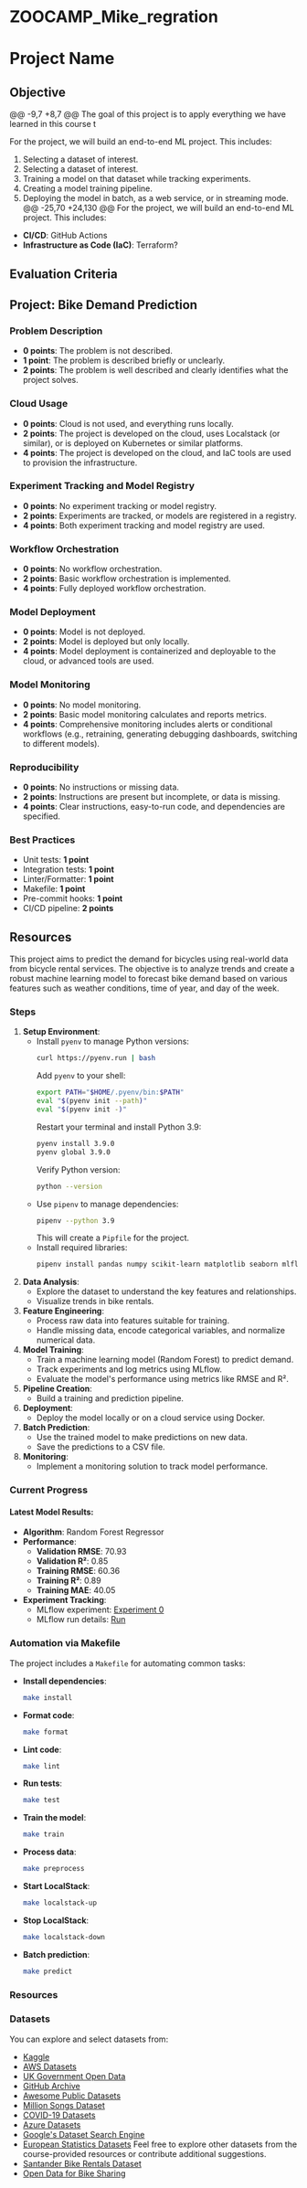 # ZOOCAMP_Mike_regration
# Project Name

## Objective

@@ -9,7 +8,7 @@ The goal of this project is to apply everything we have learned in this course t

For the project, we will build an end-to-end ML project. This includes:

1. Selecting a dataset of interest. 
1. Selecting a dataset of interest.
2. Training a model on that dataset while tracking experiments.
3. Creating a model training pipeline.
4. Deploying the model in batch, as a web service, or in streaming mode.
@@ -25,70 +24,130 @@ For the project, we will build an end-to-end ML project. This includes:
- **CI/CD**: GitHub Actions
- **Infrastructure as Code (IaC)**: Terraform?

## Evaluation Criteria
## Project: Bike Demand Prediction

### Problem Description
- **0 points**: The problem is not described.
- **1 point**: The problem is described briefly or unclearly.
- **2 points**: The problem is well described and clearly identifies what the project solves.
### Cloud Usage
- **0 points**: Cloud is not used, and everything runs locally.
- **2 points**: The project is developed on the cloud, uses Localstack (or similar), or is deployed on Kubernetes or similar platforms.
- **4 points**: The project is developed on the cloud, and IaC tools are used to provision the infrastructure.
### Experiment Tracking and Model Registry
- **0 points**: No experiment tracking or model registry.
- **2 points**: Experiments are tracked, or models are registered in a registry.
- **4 points**: Both experiment tracking and model registry are used.
### Workflow Orchestration
- **0 points**: No workflow orchestration.
- **2 points**: Basic workflow orchestration is implemented.
- **4 points**: Fully deployed workflow orchestration.
### Model Deployment
- **0 points**: Model is not deployed.
- **2 points**: Model is deployed but only locally.
- **4 points**: Model deployment is containerized and deployable to the cloud, or advanced tools are used.
### Model Monitoring
- **0 points**: No model monitoring.
- **2 points**: Basic model monitoring calculates and reports metrics.
- **4 points**: Comprehensive monitoring includes alerts or conditional workflows (e.g., retraining, generating debugging dashboards, switching to different models).
### Reproducibility
- **0 points**: No instructions or missing data.
- **2 points**: Instructions are present but incomplete, or data is missing.
- **4 points**: Clear instructions, easy-to-run code, and dependencies are specified.
### Best Practices
- Unit tests: **1 point**
- Integration tests: **1 point**
- Linter/Formatter: **1 point**
- Makefile: **1 point**
- Pre-commit hooks: **1 point**
- CI/CD pipeline: **2 points**
## Resources
This project aims to predict the demand for bicycles using real-world data from bicycle rental services. The objective is to analyze trends and create a robust machine learning model to forecast bike demand based on various features such as weather conditions, time of year, and day of the week.
### Steps
1. **Setup Environment**:
   - Install `pyenv` to manage Python versions:
     ```bash
     curl https://pyenv.run | bash
     ```
     Add `pyenv` to your shell:
     ```bash
     export PATH="$HOME/.pyenv/bin:$PATH"
     eval "$(pyenv init --path)"
     eval "$(pyenv init -)"
     ```
     Restart your terminal and install Python 3.9:
     ```bash
     pyenv install 3.9.0
     pyenv global 3.9.0
     ```
     Verify Python version:
     ```bash
     python --version
     ```
   - Use `pipenv` to manage dependencies:
     ```bash
     pipenv --python 3.9
     ```
     This will create a `Pipfile` for the project.
   - Install required libraries:
     ```bash
     pipenv install pandas numpy scikit-learn matplotlib seaborn mlflow boto3
     ```
2. **Data Analysis**:
   - Explore the dataset to understand the key features and relationships.
   - Visualize trends in bike rentals.
3. **Feature Engineering**:
   - Process raw data into features suitable for training.
   - Handle missing data, encode categorical variables, and normalize numerical data.
4. **Model Training**:
   - Train a machine learning model (Random Forest) to predict demand.
   - Track experiments and log metrics using MLflow.
   - Evaluate the model's performance using metrics like RMSE and R².
5. **Pipeline Creation**:
   - Build a training and prediction pipeline.
6. **Deployment**:
   - Deploy the model locally or on a cloud service using Docker.
7. **Batch Prediction**:
   - Use the trained model to make predictions on new data.
   - Save the predictions to a CSV file.
8. **Monitoring**:
   - Implement a monitoring solution to track model performance.
### Current Progress
#### Latest Model Results:
- **Algorithm**: Random Forest Regressor
- **Performance**:
  - **Validation RMSE**: 70.93
  - **Validation R²**: 0.85
  - **Training RMSE**: 60.36
  - **Training R²**: 0.89
  - **Training MAE**: 40.05
- **Experiment Tracking**:
  - MLflow experiment: [Experiment 0](http://localhost:5000/#/experiments/0)
  - MLflow run details: [Run](http://localhost:5000/#/experiments/0/runs/322fcdb2f7764f8790d08cfa75da7f31)
### Automation via Makefile
The project includes a `Makefile` for automating common tasks:
- **Install dependencies**:
  ```bash
  make install
  ```
- **Format code**:
  ```bash
  make format
  ```
- **Lint code**:
  ```bash
  make lint
  ```
- **Run tests**:
  ```bash
  make test
  ```
- **Train the model**:
  ```bash
  make train
  ```
- **Process data**:
  ```bash
  make preprocess
  ```
- **Start LocalStack**:
  ```bash
  make localstack-up
  ```
- **Stop LocalStack**:
  ```bash
  make localstack-down
  ```
- **Batch prediction**:
  ```bash
  make predict
  ```
### Resources
### Datasets
You can explore and select datasets from:
- [Kaggle](https://www.kaggle.com/)
- [AWS Datasets](https://registry.opendata.aws/)
- [UK Government Open Data](https://data.gov.uk/)
- [GitHub Archive](https://www.githubarchive.org/)
- [Awesome Public Datasets](https://github.com/awesomedata/awesome-public-datasets)
- [Million Songs Dataset](http://millionsongdataset.com/)
- [COVID-19 Datasets](https://github.com/CSSEGISandData/COVID-19)
- [Azure Datasets](https://azure.microsoft.com/en-us/services/open-datasets/)
- [Google's Dataset Search Engine](https://datasetsearch.research.google.com/)
- [European Statistics Datasets](https://ec.europa.eu/eurostat/data/database)
Feel free to explore other datasets from the course-provided resources or contribute additional suggestions.
- [Santander Bike Rentals Dataset](https://www.kaggle.com/datasets)
- [Open Data for Bike Sharing](https://data.gov.uk/)
